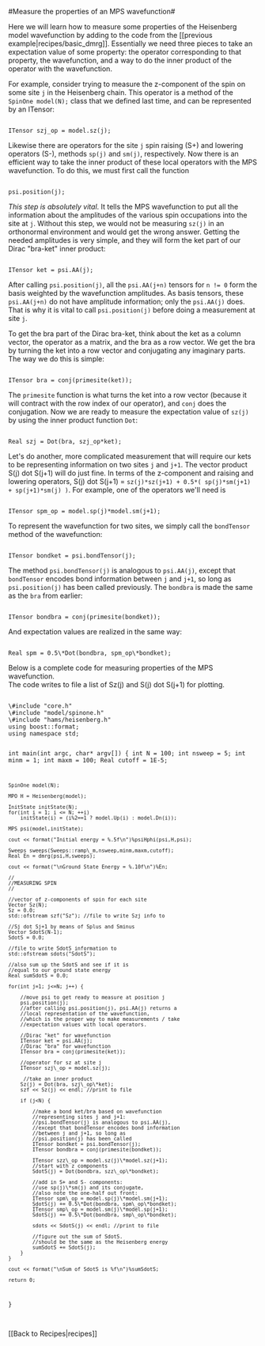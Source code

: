 #Measure the properties of an MPS wavefunction#

Here we will learn how to measure some properties of the
Heisenberg model wavefunction by adding to the code from the [[previous example|recipes/basic_dmrg]].
Essentially we need three pieces to take an expectation value of some property: the operator 
corresponding to that property, the wavefunction, and a way to do the inner
product of the operator with the wavefunction.

For example, consider trying to measure the z-component of
the spin on some site `j` in the Heisenberg chain. This operator is a method of the `SpinOne model(N);` class
that we defined last time, and can be represented by an ITensor:

<code>
ITensor szj_op = model.sz(j);
</code>

Likewise there are operators for the site `j` spin raising (S+) and lowering operators (S-),
methods `sp(j)` and `sm(j)`, respectively.
Now there is an efficient way to take the inner product of these local operators with the MPS
wavefunction. To do this, we must first call the function

<code>
psi.position(j);
</code>

_This step is absolutely vital_.  It tells the MPS wavefunction to put all the information
about the amplitudes of the various spin occupations into the site at `j`.
Without this step, we would not be measuring `sz(j)` in an orthonormal environment and would
get the wrong answer.  Getting the needed amplitudes is very simple, 
and they will form the ket part of our Dirac "bra-ket" inner product:

<code>
ITensor ket = psi.AA(j);
</code>

After calling `psi.position(j)`, all the `psi.AA(j+n)` tensors for `n != 0` form
the basis weighted by the wavefunction amplitudes.
As basis tensors, these `psi.AA(j+n)` do not have amplitude information; only the `psi.AA(j)` does. 
That is why it is vital to call `psi.position(j)` before doing a measurement at site `j`.

To get the bra part of the Dirac bra-ket, think about the ket as a column vector, the operator
as a matrix, and the bra as a row vector.  We get the bra by turning the ket into a row vector and conjugating
any imaginary parts.  The way we do this is simple:

<code>
ITensor bra = conj(primesite(ket));
</code>

The `primesite` function is what turns the ket into a row vector (because it will contract with the 
row index of our operator), and `conj` does the conjugation.
Now we are ready to measure the expectation value of `sz(j)` by using the inner product function `Dot`:

<code>
Real szj = Dot(bra, szj_op*ket);
</code> 

Let's do another, more complicated measurement that will require our kets to be representing information
on two sites `j` and `j+1`.  The vector product S(j) dot S(j+1) will do just fine.  In terms of the 
z-component and raising and lowering operators, S(j) dot S(j+1) = `sz(j)*sz(j+1) + 0.5*( sp(j)*sm(j+1) + sp(j+1)*sm(j) )`.
For example, one of the operators we'll need is

<code>
ITensor spm_op = model.sp(j)*model.sm(j+1);
</code>

To represent the wavefunction for two sites, we simply call the `bondTensor` method of the wavefunction:

<code>
ITensor bondket = psi.bondTensor(j); 
</code>

The method `psi.bondTensor(j)` is analogous to `psi.AA(j)`, except that 
`bondTensor` encodes bond information between `j` and `j+1`, so long as `psi.position(j)` has been called previously.
The `bondbra` is made the same as the `bra` from earlier:

<code>
ITensor bondbra = conj(primesite(bondket));
</code>

And expectation values are realized in the same way:

<code>
Real spm = 0.5\*Dot(bondbra, spm_op\*bondket);
</code>

Below is a complete code for measuring properties of the MPS wavefunction.  
The code writes to file a list of Sz(j) and S(j) dot S(j+1) for plotting.


<code>
\#include "core.h"
\#include "model/spinone.h"
\#include "hams/heisenberg.h"
using boost::format;
using namespace std;

int main(int argc, char\* argv[])
{
    int N = 100;
    int nsweep = 5;
    int minm = 1;
    int maxm = 100;
    Real cutoff = 1E-5;

    SpinOne model(N);

    MPO H = Heisenberg(model);

    InitState initState(N);
    for(int i = 1; i <= N; ++i) 
        initState(i) = (i%2==1 ? model.Up(i) : model.Dn(i));

    MPS psi(model,initState);

    cout << format("Initial energy = %.5f\n")%psiHphi(psi,H,psi);

    Sweeps sweeps(Sweeps::ramp\_m,nsweep,minm,maxm,cutoff);
    Real En = dmrg(psi,H,sweeps);

    cout << format("\nGround State Energy = %.10f\n")%En;

    //
    //MEASURING SPIN
    //

    //vector of z-components of spin for each site
    Vector Sz(N);
    Sz = 0.0;
    std::ofstream szf("Sz"); //file to write Szj info to

    //Sj dot Sj+1 by means of Splus and Sminus
    Vector SdotS(N-1); 
    SdotS = 0.0;

    //file to write SdotS information to
    std::ofstream sdots("SdotS"); 

    //also sum up the SdotS and see if it is 
    //equal to our ground state energy
    Real sumSdotS = 0.0;

    for(int j=1; j<=N; j++) {

        //move psi to get ready to measure at position j
        psi.position(j);
        //after calling psi.position(j), psi.AA(j) returns a 
        //local representation of the wavefunction,
        //which is the proper way to make measurements / take 
        //expectation values with local operators.

        //Dirac "ket" for wavefunction
        ITensor ket = psi.AA(j);
        //Dirac "bra" for wavefunction
        ITensor bra = conj(primesite(ket));

        //operator for sz at site j
        ITensor szj\_op = model.sz(j);

         //take an inner product 
        Sz(j) = Dot(bra, szj\_op\*ket);
        szf << Sz(j) << endl; //print to file

        if (j<N) { 

            //make a bond ket/bra based on wavefunction 
            //representing sites j and j+1:
            //psi.bondTensor(j) is analogous to psi.AA(j), 
            //except that bondTensor encodes bond information 
            //between j and j+1, so long as 
            //psi.position(j) has been called
            ITensor bondket = psi.bondTensor(j); 
            ITensor bondbra = conj(primesite(bondket)); 

            ITensor szz\_op = model.sz(j)\*model.sz(j+1); 
            //start with z components
            SdotS(j) = Dot(bondbra, szz\_op\*bondket);

            //add in S+ and S- components:
            //use sp(j)\*sm(j) and its conjugate, 
            //also note the one-half out front:
            ITensor spm\_op = model.sp(j)\*model.sm(j+1);
            SdotS(j) += 0.5\*Dot(bondbra, spm\_op\*bondket);
            ITensor smp\_op = model.sm(j)\*model.sp(j+1);
            SdotS(j) += 0.5\*Dot(bondbra, smp\_op\*bondket);

            sdots << SdotS(j) << endl; //print to file

            //figure out the sum of SdotS.  
            //should be the same as the Heisenberg energy
            sumSdotS += SdotS(j); 
        }
    }

    cout << format("\nSum of SdotS is %f\n")%sumSdotS;

    return 0;
}


</code>

<br>
[[Back to Recipes|recipes]]
